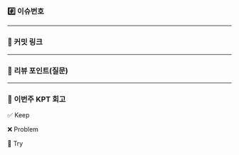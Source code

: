 ### #️⃣ **이슈번호**

---
### **🔗 커밋 링크**

---
### 💭 **리뷰 포인트(질문)**

---
### 📝 **이번주 KPT 회고**

✅ Keep
<!-- 유지해야 할 좋은 점 -->

❌ Problem
<!--개선이 필요한 점-->


🔁 Try
<!-- 새롭게 시도할 점 -->
 